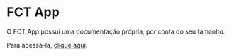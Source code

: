 # FCT App

O FCT App possui uma documentação própria, por conta do seu tamanho.

Para acessá-la, [clique aqui](https://cacic.github.io/fct-app-docs/).
